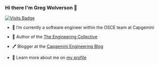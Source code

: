 ### Hi there I'm Greg Wolverson 👋

[![Visits Badge](https://badges.pufler.dev/visits/gwolverson/gwolverson)](https://badges.pufler.dev)

- 🔭 I’m currently a software engineer within the OSCE team at Capgemini

- 📖 Author of the [The Engineering Collective](https://the-engineering-collective.github.io/)

- 🖊️ Blogger at the [Capgemini Engineering Blog](https://capgemini.github.io/authors/#author-greg-wolverson)

- 🧍 Learn more about me on [my profile](https://gwolverson.github.io/)


<!--
**gwolverson/gwolverson** is a ✨ _special_ ✨ repository because its `README.md` (this file) appears on your GitHub profile.

Here are some ideas to get you started:

-  I’m currently working on ...
- 🌱 I’m currently learning ...
- 👯 I’m looking to collaborate on ...
- 🤔 I’m looking for help with ...
- 💬 Ask me about ...
- 📫 How to reach me: ...
- 😄 Pronouns: ...
- ⚡ Fun fact: ...
-->
